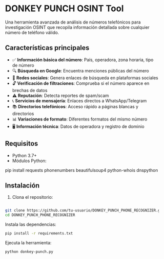 # DONKEY PUNCH OSINT Tool

Una herramienta avanzada de análisis de números telefónicos para investigación OSINT que recopila información detallada sobre cualquier número de teléfono válido.

## Características principales

- ✅ **Información básica del número**: País, operadora, zona horaria, tipo de número
- 🔍 **Búsqueda en Google**: Encuentra menciones públicas del número
- 📱 **Redes sociales**: Genera enlaces de búsqueda en plataformas sociales
- 🔓 **Verificación de filtraciones**: Comprueba si el número aparece en brechas de datos
- ⚠️ **Reputación**: Detecta reportes de spam/scam
- 📞 **Servicios de mensajería**: Enlaces directos a WhatsApp/Telegram
- 📚 **Directorios telefónicos**: Acceso rápido a páginas blancas y directorios
- 📊 **Variaciones de formato**: Diferentes formatos del mismo número
- 🖥️ **Información técnica**: Datos de operadora y registro de dominio

## Requisitos

- Python 3.7+
- Módulos Python:

pip install requests phonenumbers beautifulsoup4 python-whois dnspython

## Instalación

1. Clona el repositorio:
 
 ```bash

git clone https://github.com/tu-usuario/DONKEY_PUNCH_PHONE_RECOGNIZER.git
cd DONKEY_PUNCH_PHONE_RECOGNIZER

 ```
Instala las dependencias:

 ```bash
pip install -r requirements.txt
 ```

Ejecuta la herramienta:

 ```bash
python donkey-punch.py
 ```
